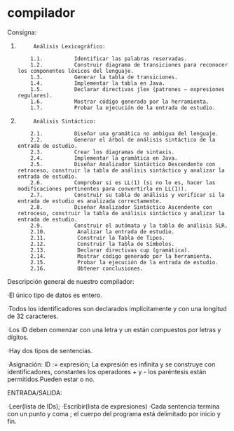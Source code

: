 # compilador 
Consigna:

1.          Análisis Lexicográfico:

           1.1.          Identificar las palabras reservadas.
           1.2.          Construir diagrama de transiciones para reconocer los componentes léxicos del lenguaje.
           1.3.          Generar la tabla de transiciones.
           1.4.          Implementar la tabla en Java.
           1.5.          Declarar directivas jlex (patrones – expresiones regulares).
           1.6.          Mostrar código generado por la herramienta.
           1.7.          Probar la ejecución de la entrada de estudio.
           
2.          Análisis Sintáctico:

           2.1.          Diseñar una gramática no ambigua del lenguaje.
           2.2.          Generar el árbol de análisis sintáctico de la entrada de estudio.
           2.3.          Crear los diagramas de sintaxis.
           2.4.          Implementar la gramática en Java.
           2.5.          Diseñar Analizador Sintáctico Descendente con retroceso, construir la tabla de análisis sintáctico y analizar la entrada de estudio.
           2.6.          Comprobar si es LL(1) (si no lo es, hacer las modificaciones pertinentes para convertirla en LL(1)).
           2.7.          Construir su tabla de análisis y verificar si la entrada de estudio es analizada correctamente.
           2.8.          Diseñar Analizador Sintáctico Ascendente con retroceso, construir la tabla de análisis sintáctico y analizar la entrada de estudio.
           2.9.          Construir el autómata y la tabla de análisis SLR.
           2.10.          Analizar la entrada de estudio.
           2.11.          Construir la Tabla de Tipos.
           2.12.          Construir la Tabla de Símbolos.
           2.13.          Declarar directivas cup (gramática).
           2.14.          Mostrar código generado por la herramienta.
           2.15.          Probar la ejecución de la entrada de estudio.
           2.16.          Obtener conclusiones.


Descripción general de nuestro compilador:

·El único tipo de datos es entero.

·Todos los identificadores son declarados implícitamente y con una longitud de 32 caracteres.

·Los ID deben comenzar con una letra y un están compuestos por letras y dígitos.

·Hay dos tipos de sentencias.

·Asignación: ID := expresión;
La expresión es infinita y se construye con identificadores, constantes los operadores + y - los paréntesis están permitidos.Pueden estar o no.

ENTRADA/SALIDA:

·Leer(lista de IDs);
·Escribir(lista de expresiones)
·Cada sentencia termina con un punto y coma ; el cuerpo del programa está delimitado por inicio y fin.
